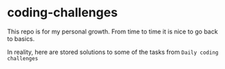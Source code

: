 # coding-challenges

This repo is for my personal growth.
From time to time it is nice to go back to basics.

In reality, here are stored solutions to some of the tasks from `Daily coding challenges`
